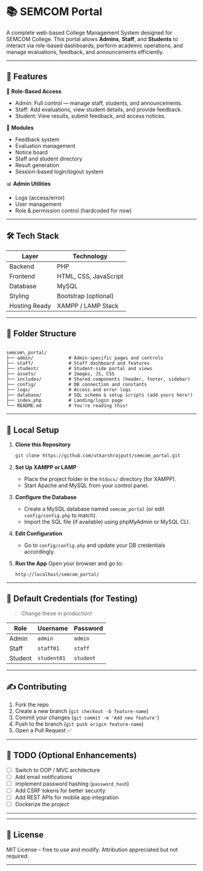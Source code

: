 
# 📚 SEMCOM Portal

A complete web-based College Management System designed for SEMCOM College. This portal allows **Admins**, **Staff**, and **Students** to interact via role-based dashboards, perform academic operations, and manage evaluations, feedback, and announcements efficiently.

---

## 🚀 Features

🔐 **Role-Based Access**
- Admin: Full control — manage staff, students, and announcements.
- Staff: Add evaluations, view student details, and provide feedback.
- Student: View results, submit feedback, and access notices.

📝 **Modules**
- Feedback system
- Evaluation management
- Notice board
- Staff and student directory
- Result generation
- Session-based login/logout system

📊 **Admin Utilities**
- Logs (access/error)
- User management
- Role & permission control (hardcoded for now)

---

## 🛠️ Tech Stack

| Layer         | Technology            |
|---------------|------------------------|
| Backend       | PHP                    |
| Frontend      | HTML, CSS, JavaScript  |
| Database      | MySQL                  |
| Styling       | Bootstrap (optional)   |
| Hosting Ready | XAMPP / LAMP Stack     |

---

## 📂 Folder Structure

```

semcom\_portal/
├── admin/             # Admin-specific pages and controls
├── staff/             # Staff dashboard and features
├── student/           # Student-side portal and views
├── assets/            # Images, JS, CSS
├── includes/          # Shared components (header, footer, sidebar)
├── config/            # DB connection and constants
├── logs/              # Access and error logs
├── database/          # SQL schema & setup scripts (add yours here!)
├── index.php          # Landing/login page
└── README.md          # You're reading this!

````

---

## 🧪 Local Setup

1. **Clone this Repository**
   ```bash
   git clone https://github.com/utkarshrajputt/semcom_portal.git


2. **Set Up XAMPP or LAMP**

   * Place the project folder in the `htdocs/` directory (for XAMPP).
   * Start Apache and MySQL from your control panel.

3. **Configure the Database**

   * Create a MySQL database named `semcom_portal` (or edit `config/config.php` to match).
   * Import the SQL file (if available) using phpMyAdmin or MySQL CLI.

4. **Edit Configuration**

   * Go to `config/config.php` and update your DB credentials accordingly.

5. **Run the App**
   Open your browser and go to:

   ```
   http://localhost/semcom_portal/
   ```

---

## 🔐 Default Credentials (for Testing)

> Change these in production!

| Role    | Username    | Password  |
| ------- | ----------- | --------- |
| Admin   | `admin`     | `admin`   |
| Staff   | `staff01`   | `staff`   |
| Student | `student01` | `student` |

---

## ✍️ Contributing

1. Fork the repo
2. Create a new branch (`git checkout -b feature-name`)
3. Commit your changes (`git commit -m 'Add new feature'`)
4. Push to the branch (`git push origin feature-name`)
5. Open a Pull Request ✅

---

## 📌 TODO (Optional Enhancements)

* [ ] Switch to OOP / MVC architecture
* [ ] Add email notifications
* [ ] Implement password hashing (`password_hash`)
* [ ] Add CSRF tokens for better security
* [ ] Add REST APIs for mobile app integration
* [ ] Dockerize the project

---


---

## 📄 License

MIT License – free to use and modify. Attribution appreciated but not required.

---
